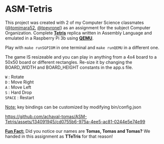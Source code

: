 # ASM-Tetris
This project was created with 2 of my Computer Science classmates ([@tomimara52](https://github.com/tomimara52), [@tpeyronel](https://github.com/tpeyronel)) as an assignment for the subject Computer Organization.
Complete **[Tetris](https://tetris.com/play-tetris)** replica written in Assembly Language and emulated in a Raspberry Pi 3b using **[QEMU](https://www.qemu.org/)**.

Play with ```` make runSGPIOM ```` in one terminal and ```` make runQEMU ```` in a different one.

The game IS resizeable and you can play in anything from a 4x4 board to a 50x50 board or different rectangles. Re-size it by changing the BOARD_WIDTH and BOARD_HEIGHT constants in the app.s file.

``W`` : Rotate     \
``D`` : Move Right \
``A`` : Move Left  \
``S`` : Hard Drop  \
``SPACE`` : Restart

<ins>Note:</ins> key bindings can be customized by modifying bin/config.json

https://github.com/achaval-tomas/ASM-Tetris/assets/134091945/cd0755b6-975a-4ee5-ac81-0244e5e74e99

<ins>**Fun Fact:**</ins> Did you notice our names are **Tomas, Tomas and Tomas?** We handed in this assignment as **TTeTris** for that reason!
